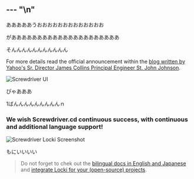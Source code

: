 --- "\n"
---

あああああうおおおおおおおおおおおおお

があああああああああああああああああああああ

そんんんんんんんんんんん

For more details read the official announcement within the <a href="https://yahooeng.tumblr.com/post/155765242061/open-sourcing-screwdriver-yahoos-continuous">blog written by Yahoo's Sr. Director James Collins Principal Engineer St. John Johnson</a>.

![Screwdriver UI](/img/screwdriver.png)

ぴゃあああ

 1ばんんんんんんんんんｎ

### We wish Screwdriver.cd continuous success, with continuous and additional language support!

![Screwdriver Locki Screenshot](/img/screwdriver_locki.png)

もにいいいい

> Do not forget to chek out the <a href="http://docs.screwdriver.cd">bilingual docs in English and Japanese</a> and <a href="https://locki.io">integrate Locki for your (open-source) projects</a>.
